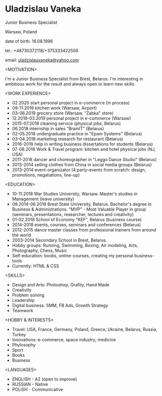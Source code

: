 # Uladzislau Vaneka

Junior Business Specialist

Warsaw, Poland

date of birth: 16.08.1996

tel.: +48730372118/+375333422506

email: uladzislauvaneka@yahoo.com


&lt;MOTIVATION&gt;

I'm a Junior Business Specialist from Brest, Belarus. I'm interesting in ambitious work for the result and always open to learn new skills. 

&lt;WORK EXPERIENCE&gt;

* 02.2020 start personal project in e-commerce (in process)
* 09-11.2019 kitchen work (Warsaw, Airport)
* 03-06.2019 grocery store (Warsaw, "Zabka" store)
* 12.2018-03.2019 personal project in e-commerce (Warsaw)
* 2015-07.2018 cleaning service (physical jobs, Belarus)
* 06.2018 internship in sales "BrainIT" (Belarus)
* 02-05.2018 undergraduate practice in "Epam Systems" (Belarus)
* 03-04.2018 marketing research for restaurant (Belarus)
* 2016-2018 help in writing business dissertations for students (Belarus)
* 07-08.2016 Work & Travel program: kitchen and hotel physical jobs (NJ, USA)
* 2011-2018 dancer and choreographer in "Leggo Dance Studio" (Belarus)
* 2013-2014 selling clothes from China in social media groups (Belarus)
* 2013-2014 event-organizator (4 party-events from scratch: design, promotions, negatiations, line-up)

&lt;EDUCATION&gt;

* 10-11.2018 War Studies University, Warsaw. Master's studies in Management (leave university)
* 09.2014-06.2018 Brest State University, Belarus. Bachelor's degree in Business & Administrations. "MVP" - Most Valuable Player in group (seminars, presentations, researcher, lectures and creativity)
* 01-02.2018 School of Economy "KEF", Belarus (business course)
* 2014-2018 events, courses, seminars and conferences (Belarus)
* 2012-2015 dance master classes from professional trainers from around the world
* 2003-2014 Secondary School in Brest, Belarus.
* Hobby groups: Running, Swimming, Boxing, Air modeling, Arts, Photography, Chess, Music
* Self-education: books, online-courses, creating my personal business-tools
* Currently: HTML & CSS

&lt;SKILLS&gt;

* Design and Arts: Photoshop, Grafity, Hand Made
* Creativity
* Problem solving
* Leadership
* Digital business: SMM, FB Ads, Growth Strategy
* Teamwork

&lt;HOBBY & INTERESTS&gt;

* Travel: USA, France, Germany, Poland, Greece, Ukraine, Belarus, Russia, Turkey
* Innovations: e-commerce, space industry, medicine
* Phylosophy 
* Sport
* Books
* Business

&lt;LANGUAGES&gt;

* ENGLISH - A2 (open to improve) 
* RUSSIAN - Native
* POLISH - Communicative
